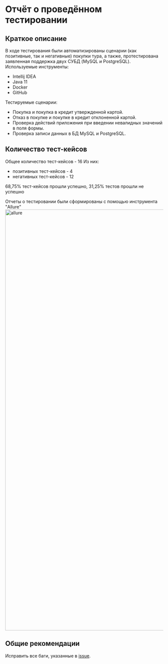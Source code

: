 # Отчёт о проведённом тестировании

## Краткое описание

В ходе тестирования были автоматизированы сценарии (как позитивные, так и негативные) покупки тура, а также, протестирована заявленная поддержка двух СУБД (MySQL и PostgreSQL).
Используемые инструменты:
* Intellij IDEA
* Java 11
* Docker
* GitHub

Тестируемые сценарии:
* Покупка и покупка в кредит утвержденной картой.
* Отказ в покупке и покупке в кредит отклоненной картой.
* Проверка действий приложения при введении невалидных значений в поля формы.
* Проверка записи данных в БД MySQL и PostgreSQL.

## Количество тест-кейсов
Общее количество тест-кейсов - 16
Из них:
* позитивных тест-кейсов - 4
* негативных тест-кейсов - 12

68,75% тест-кейсов прошли успешно, 31,25% тестов прошли не успешно

Отчеты о тестировании были сформированы с помощью инструмента "Allure"
<img width="1337" alt="allure" src="https://user-images.githubusercontent.com/86362672/163699855-33a4cc9a-edb5-449b-8493-4a7f67d9e468.png">


## Общие рекомендации

Исправить все баги, указанные в [issue](https://github.com/TanyaLukina/Diploma/issues).
